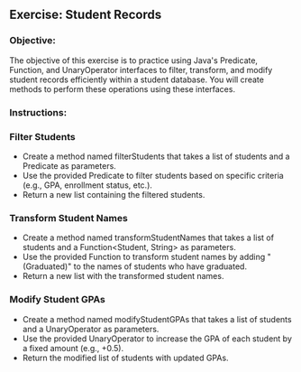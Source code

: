 ## Exercise: Student Records

### Objective:

The objective of this exercise is to practice using Java's Predicate, Function, and UnaryOperator interfaces to filter, transform, and modify student records efficiently within a student database. You will create methods to perform these operations using these interfaces.

### Instructions:

### Filter Students
-	Create a method named filterStudents that takes a list of students and a Predicate<Student> as parameters.
-	Use the provided Predicate to filter students based on specific criteria (e.g., GPA, enrollment status, etc.).
-	Return a new list containing the filtered students.

### Transform Student Names
-	Create a method named transformStudentNames that takes a list of students and a Function<Student, String> as parameters.
-	Use the provided Function to transform student names by adding " (Graduated)" to the names of students who have graduated.
-	Return a new list with the transformed student names.

### Modify Student GPAs
-	Create a method named modifyStudentGPAs that takes a list of students and a UnaryOperator<Double> as parameters.
-	Use the provided UnaryOperator to increase the GPA of each student by a fixed amount (e.g., +0.5).
-	Return the modified list of students with updated GPAs.

